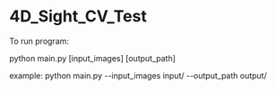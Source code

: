 # 4D_Sight_CV_Test

To run program: 

python main.py [input_images] [output_path]

example: python main.py --input_images input/ --output_path output/
